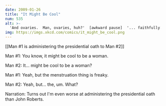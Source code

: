 ```yaml
---
date: 2009-01-26
title: "It Might Be Cool"
num: 535
alt: >-
  'And ovaries.  Man, ovaries, huh?'  [awkward pause]  '... faithfully.'
img: https://imgs.xkcd.com/comics/it_might_be_cool.png
---
```

[[Man #1 is administering the presidential oath to Man #2]]

Man #1: You know, it might be cool to be a woman.

Man #2: It... might be cool to be a woman?

Man #1: Yeah, but the menstruation thing is freaky.

Man #2: Yeah, but... the, um.  What?

Narration: Turns out I'm even worse at administering the presidential oath than John Roberts.

